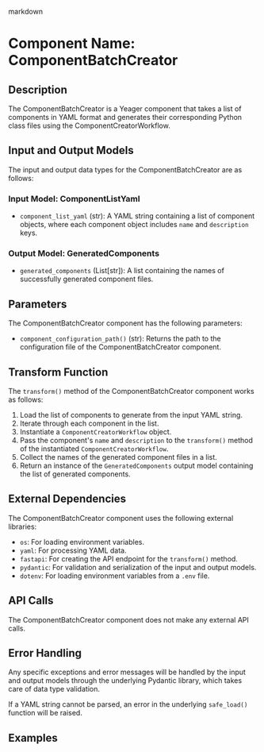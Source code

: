 markdown
# Component Name: ComponentBatchCreator

## Description

The ComponentBatchCreator is a Yeager component that takes a list of components in YAML format and generates their corresponding Python class files using the ComponentCreatorWorkflow.

## Input and Output Models

The input and output data types for the ComponentBatchCreator are as follows:

### Input Model: ComponentListYaml

- `component_list_yaml` (str): A YAML string containing a list of component objects, where each component object includes `name` and `description` keys.

### Output Model: GeneratedComponents

- `generated_components` (List[str]): A list containing the names of successfully generated component files.

## Parameters

The ComponentBatchCreator component has the following parameters:

- `component_configuration_path()` (str): Returns the path to the configuration file of the ComponentBatchCreator component.

## Transform Function

The `transform()` method of the ComponentBatchCreator component works as follows:

1. Load the list of components to generate from the input YAML string.
2. Iterate through each component in the list.
3. Instantiate a `ComponentCreatorWorkflow` object.
4. Pass the component's `name` and `description` to the `transform()` method of the instantiated `ComponentCreatorWorkflow`.
5. Collect the names of the generated component files in a list.
6. Return an instance of the `GeneratedComponents` output model containing the list of generated components.

## External Dependencies

The ComponentBatchCreator component uses the following external libraries:

- `os`: For loading environment variables.
- `yaml`: For processing YAML data.
- `fastapi`: For creating the API endpoint for the `transform()` method.
- `pydantic`: For validation and serialization of the input and output models.
- `dotenv`: For loading environment variables from a `.env` file.

## API Calls

The ComponentBatchCreator component does not make any external API calls.

## Error Handling

Any specific exceptions and error messages will be handled by the input and output models through the underlying Pydantic library, which takes care of data type validation.

If a YAML string cannot be parsed, an error in the underlying `safe_load()` function will be raised.

## Examples

